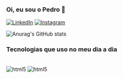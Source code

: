 

### Oi, eu sou o Pedro 🤙

[![LinkedIn](https://img.shields.io/badge/LinkedIn-0077B5?style=for-the-badge&logo=linkedin&logoColor=white)](https://www.linkedin.com/in/pedro-oliveira-29947612a/)
[![Instagram](https://img.shields.io/badge/Instagram-E4405F?style=for-the-badge&logo=instagram&logoColor=white)](https://www.instagram.com/pedrosaintsimon/)

![Anurag's GitHub stats](https://github-readme-stats.vercel.app/api?username=pedrosaintsimon&show_icons=true&theme=dracula)


### Tecnologias que uso no meu dia a dia

<div style="display: inline-block">
  <br>
  <img align="center" alt="html5" src="https://img.shields.io/badge/MySQL-00000F?style=for-the-badge&logo=mysql&logoColor=white" />
  <img align="center" alt="html5" src="https://img.shields.io/badge/Python-3776AB?style=for-the-badge&logo=python&logoColor=white" />
</div>
